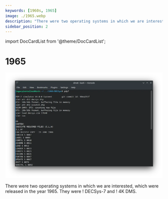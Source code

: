 ```yaml
---
keywords: [1960s, 1965]
image: ./1965.webp
description: "There were two operating systems in which we are interested which were released in the year 1965. They were ! DECSys-7 and ! 4K DMS."
sidebar_position: 2
---
```


import DocCardList from '@theme/DocCardList';

# 1965

![! DECSys-7](./1965.webp)

There were two operating systems in which we are interested, which were released in the year 1965. They were ! DECSys-7 and ! 4K DMS.

<DocCardList />
